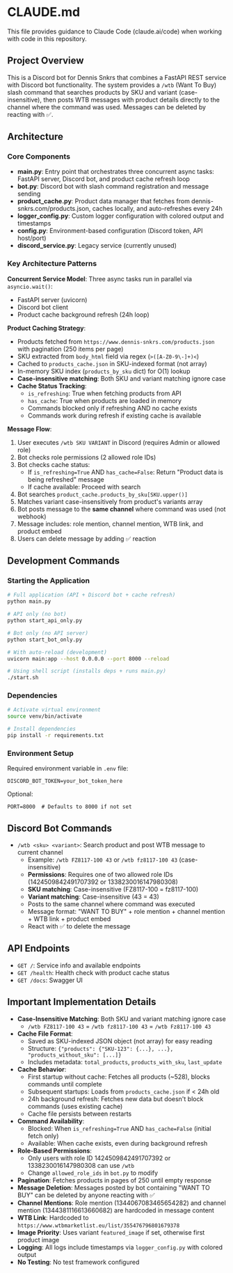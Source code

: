 # CLAUDE.md

This file provides guidance to Claude Code (claude.ai/code) when working with code in this repository.

## Project Overview

This is a Discord bot for Dennis Snkrs that combines a FastAPI REST service with Discord bot functionality. The system provides a `/wtb` (Want To Buy) slash command that searches products by SKU and variant (case-insensitive), then posts WTB messages with product details directly to the channel where the command was used. Messages can be deleted by reacting with ✅.

## Architecture

### Core Components

- **main.py**: Entry point that orchestrates three concurrent async tasks: FastAPI server, Discord bot, and product cache refresh loop
- **bot.py**: Discord bot with slash command registration and message sending
- **product_cache.py**: Product data manager that fetches from dennis-snkrs.com/products.json, caches locally, and auto-refreshes every 24h
- **logger_config.py**: Custom logger configuration with colored output and timestamps
- **config.py**: Environment-based configuration (Discord token, API host/port)
- **discord_service.py**: Legacy service (currently unused)

### Key Architecture Patterns

**Concurrent Service Model**: Three async tasks run in parallel via `asyncio.wait()`:
- FastAPI server (uvicorn)
- Discord bot client
- Product cache background refresh (24h loop)

**Product Caching Strategy**:
- Products fetched from `https://www.dennis-snkrs.com/products.json` with pagination (250 items per page)
- SKU extracted from `body_html` field via regex (`>([A-Z0-9\-]+)<`)
- Cached to `products_cache.json` in SKU-indexed format (not array)
- In-memory SKU index (`products_by_sku` dict) for O(1) lookup
- **Case-insensitive matching**: Both SKU and variant matching ignore case
- **Cache Status Tracking**:
  - `is_refreshing`: True when fetching products from API
  - `has_cache`: True when products are loaded in memory
  - Commands blocked only if refreshing AND no cache exists
  - Commands work during refresh if existing cache is available

**Message Flow**:
1. User executes `/wtb SKU VARIANT` in Discord (requires Admin or allowed role)
2. Bot checks role permissions (2 allowed role IDs)
3. Bot checks cache status:
   - If `is_refreshing=True` AND `has_cache=False`: Return "Product data is being refreshed" message
   - If cache available: Proceed with search
4. Bot searches `product_cache.products_by_sku[SKU.upper()]`
5. Matches variant case-insensitively from product's variants array
6. Bot posts message to the **same channel** where command was used (not webhook)
7. Message includes: role mention, channel mention, WTB link, and product embed
8. Users can delete message by adding ✅ reaction

## Development Commands

### Starting the Application

```bash
# Full application (API + Discord bot + cache refresh)
python main.py

# API only (no bot)
python start_api_only.py

# Bot only (no API server)
python start_bot_only.py

# With auto-reload (development)
uvicorn main:app --host 0.0.0.0 --port 8000 --reload

# Using shell script (installs deps + runs main.py)
./start.sh
```

### Dependencies

```bash
# Activate virtual environment
source venv/bin/activate

# Install dependencies
pip install -r requirements.txt
```

### Environment Setup

Required environment variable in `.env` file:
```
DISCORD_BOT_TOKEN=your_bot_token_here
```

Optional:
```
PORT=8000  # Defaults to 8000 if not set
```

## Discord Bot Commands

- `/wtb <sku> <variant>`: Search product and post WTB message to current channel
  - Example: `/wtb FZ8117-100 43` or `/wtb fz8117-100 43` (case-insensitive)
  - **Permissions**: Requires one of two allowed role IDs (1424509842491707392 or 1338230016147980308)
  - **SKU matching**: Case-insensitive (FZ8117-100 = fz8117-100)
  - **Variant matching**: Case-insensitive (43 = 43)
  - Posts to the same channel where command was executed
  - Message format: "WANT TO BUY" + role mention + channel mention + WTB link + product embed
  - React with ✅ to delete the message

## API Endpoints

- `GET /`: Service info and available endpoints
- `GET /health`: Health check with product cache status
- `GET /docs`: Swagger UI

## Important Implementation Details

- **Case-Insensitive Matching**: Both SKU and variant matching ignore case
  - `/wtb FZ8117-100 43` = `/wtb fz8117-100 43` = `/wtb Fz8117-100 43`
- **Cache File Format**:
  - Saved as SKU-indexed JSON object (not array) for easy reading
  - Structure: `{"products": {"SKU-123": {...}, ...}, "products_without_sku": [...]}`
  - Includes metadata: `total_products`, `products_with_sku`, `last_update`
- **Cache Behavior**:
  - First startup without cache: Fetches all products (~528), blocks commands until complete
  - Subsequent startups: Loads from `products_cache.json` if < 24h old
  - 24h background refresh: Fetches new data but doesn't block commands (uses existing cache)
  - Cache file persists between restarts
- **Command Availability**:
  - Blocked: When `is_refreshing=True` AND `has_cache=False` (initial fetch only)
  - Available: When cache exists, even during background refresh
- **Role-Based Permissions**:
  - Only users with role ID 1424509842491707392 or 1338230016147980308 can use `/wtb`
  - Change `allowed_role_ids` in `bot.py` to modify
- **Pagination**: Fetches products in pages of 250 until empty response
- **Message Deletion**: Messages posted by bot containing "WANT TO BUY" can be deleted by anyone reacting with ✅
- **Channel Mentions**: Role mention (1344067083465654282) and channel mention (1344381116613660682) are hardcoded in message content
- **WTB Link**: Hardcoded to `https://www.wtbmarketlist.eu/list/355476796801679378`
- **Image Priority**: Uses variant `featured_image` if set, otherwise first product image
- **Logging**: All logs include timestamps via `logger_config.py` with colored output
- **No Testing**: No test framework configured